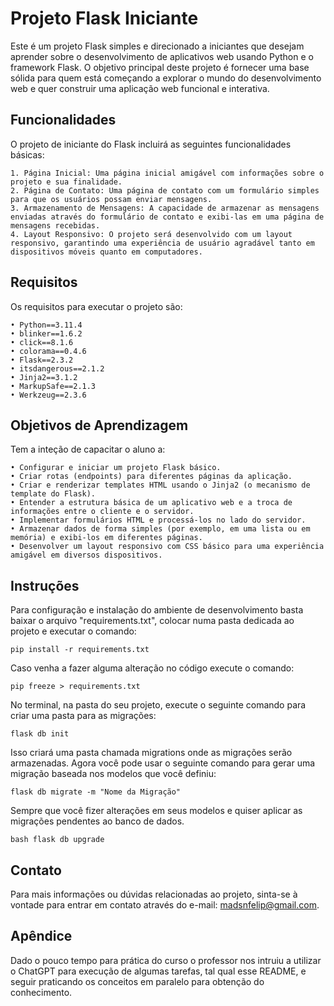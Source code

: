 # Projeto Flask Iniciante

Este é um projeto Flask simples e direcionado a iniciantes que desejam aprender sobre o desenvolvimento de aplicativos web usando Python e o framework Flask. O objetivo principal deste projeto é fornecer uma base sólida para quem está começando a explorar o mundo do desenvolvimento web e quer construir uma aplicação web funcional e interativa.

## Funcionalidades

O projeto de iniciante do Flask incluirá as seguintes funcionalidades básicas:

    1. Página Inicial: Uma página inicial amigável com informações sobre o projeto e sua finalidade.
    2. Página de Contato: Uma página de contato com um formulário simples para que os usuários possam enviar mensagens.
    3. Armazenamento de Mensagens: A capacidade de armazenar as mensagens enviadas através do formulário de contato e exibi-las em uma página de mensagens recebidas.
    4. Layout Responsivo: O projeto será desenvolvido com um layout responsivo, garantindo uma experiência de usuário agradável tanto em dispositivos móveis quanto em computadores.

## Requisitos

Os requisitos para executar o projeto são:

    • Python==3.11.4
    • blinker==1.6.2
    • click==8.1.6
    • colorama==0.4.6
    • Flask==2.3.2
    • itsdangerous==2.1.2
    • Jinja2==3.1.2
    • MarkupSafe==2.1.3
    • Werkzeug==2.3.6

## Objetivos de Aprendizagem

Tem a inteção de capacitar o aluno a:

    • Configurar e iniciar um projeto Flask básico.
    • Criar rotas (endpoints) para diferentes páginas da aplicação.
    • Criar e renderizar templates HTML usando o Jinja2 (o mecanismo de template do Flask).
    • Entender a estrutura básica de um aplicativo web e a troca de informações entre o cliente e o servidor.
    • Implementar formulários HTML e processá-los no lado do servidor.
    • Armazenar dados de forma simples (por exemplo, em uma lista ou em memória) e exibi-los em diferentes páginas.
    • Desenvolver um layout responsivo com CSS básico para uma experiência amigável em diversos dispositivos.

## Instruções

Para configuração e instalação do ambiente de desenvolvimento basta baixar o arquivo "requirements.txt", colocar numa pasta dedicada ao projeto e executar o comando:
    
    pip install -r requirements.txt

Caso venha a fazer alguma alteração no código execute o comando:
    
    pip freeze > requirements.txt

No terminal, na pasta do seu projeto, execute o seguinte comando para criar uma pasta para as migrações:

    flask db init

Isso criará uma pasta chamada migrations onde as migrações serão armazenadas. Agora você pode usar o seguinte comando para gerar uma migração baseada nos modelos que você definiu:

    flask db migrate -m "Nome da Migração"

Sempre que você fizer alterações em seus modelos e quiser aplicar as migrações pendentes ao banco de dados.

    bash flask db upgrade

## Contato

Para mais informações ou dúvidas relacionadas ao projeto, sinta-se à vontade para entrar em contato através do e-mail: madsnfelip@gmail.com.

## Apêndice

Dado o pouco tempo para prática do curso o professor nos intruiu a utilizar o ChatGPT para execução de algumas tarefas, tal qual esse README, e seguir praticando os conceitos em paralelo para obtenção do conhecimento.